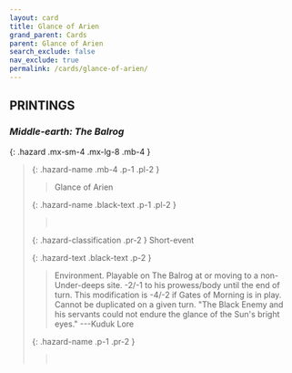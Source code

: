 ```yaml
---
layout: card
title: Glance of Arien
grand_parent: Cards
parent: Glance of Arien
search_exclude: false
nav_exclude: true
permalink: /cards/glance-of-arien/
---
```


## PRINTINGS


### _Middle-earth: The Balrog_

{: .hazard .mx-sm-4 .mx-lg-8 .mb-4 }
> {: .hazard-name .mb-4 .p-1 .pl-2 }
> > <div class="hazard-mp"></div>
> > <div class="card-name">Glance of Arien</div>
>
> {: .hazard-name .black-text .p-1 .pl-2 }
> > &nbsp;
>
> {: .hazard-classification .pr-2 }
> Short-event
>
> {: .hazard-text .black-text .p-2 }
> > Environment. Playable on The Balrog at or moving to a non-Under-deeps site. -2/-1 to his prowess/body until the end of turn. This modification is -4/-2 if Gates of Morning is in play. Cannot be duplicated on a given turn.   "The Black Enemy and his servants could not endure the glance of the Sun's bright eyes."  ---Kuduk Lore 
>
> {: .hazard-name .p-1 .pr-2 }
> > <div class="card-shield"></div>
> > <div class="card-corruption">&nbsp;</div>
